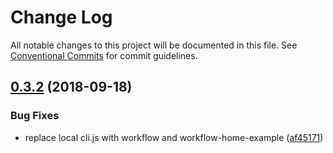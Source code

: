 # Change Log

All notable changes to this project will be documented in this file.
See [Conventional Commits](https://conventionalcommits.org) for commit guidelines.

<a name="0.3.2"></a>
## [0.3.2](https://github.com/havardh/workflow/compare/workflow-app-iterm@0.3.1...workflow-app-iterm@0.3.2) (2018-09-18)


### Bug Fixes

* replace local cli.js with workflow and workflow-home-example ([af45171](https://github.com/havardh/workflow/commit/af45171))
